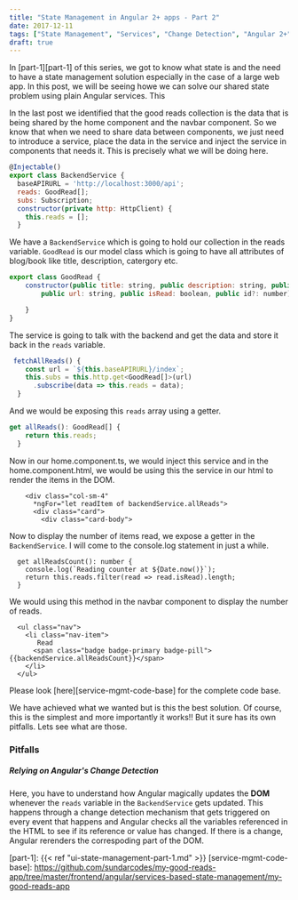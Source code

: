 ```yaml
---
title: "State Management in Angular 2+ apps - Part 2"
date: 2017-12-11
tags: ["State Management", "Services", "Change Detection", "Angular 2+"]
draft: true
---
```


In [part-1][part-1] of this series, we got to know what state is and the need to have a state management solution especially in the case of a large web app. In this post, we will be seeing howe we can solve our shared state problem using plain Angular services. This

In the last post we identified that the good reads collection is the data that is being shared by the home component and the navbar component. So we know that when we need to share data between components, we just need to introduce a service, place the data in the service and inject the service in components that needs it. This is precisely what we will be doing here.

```javascript
@Injectable()
export class BackendService {
  baseAPIRURL = 'http://localhost:3000/api';
  reads: GoodRead[];
  subs: Subscription;
  constructor(private http: HttpClient) {
    this.reads = [];
  }
```

We have a `BackendService` which is going to hold our collection in the reads variable. `GoodRead` is our model class which is going to have all attributes of blog/book like title, description, catergory etc.

```javascript
export class GoodRead {
    constructor(public title: string, public description: string, public category: string,
        public url: string, public isRead: boolean, public id?: number) {

    }
}
```

The service is going to talk with the backend and get the data and store it back in the `reads` variable.

```javascript
 fetchAllReads() {
    const url = `${this.baseAPIRURL}/index`;
    this.subs = this.http.get<GoodRead[]>(url)
      .subscribe(data => this.reads = data);
  }
```

And we would be exposing this `reads` array using a getter.

```javascript
get allReads(): GoodRead[] {
    return this.reads;
  }
```

Now in our home.component.ts, we would inject this service and in the home.component.html, we would be using this the service in our html to render the items in the DOM.
```
    <div class="col-sm-4"
      *ngFor="let readItem of backendService.allReads">
      <div class="card">
        <div class="card-body">
```

Now to display the number of items read, we expose a getter in the `BackendService`. I will come to the console.log statement in just a while.

```
  get allReadsCount(): number {
    console.log(`Reading counter at ${Date.now()}`);
    return this.reads.filter(read => read.isRead).length;
  }
```

We would using this method in the navbar component to display the number of reads.
```
  <ul class="nav">
    <li class="nav-item">
       Read
      <span class="badge badge-primary badge-pill">{{backendService.allReadsCount}}</span>
    </li>
  </ul>
```

Please look [here][service-mgmt-code-base] for the complete code base.

We have achieved what we wanted but is this the best solution. Of course, this is the simplest and more importantly it works!! But it sure has its own pitfalls. Lets see what are those.

### Pitfalls

##### Relying on Angular's Change Detection
Here, you have to understand how Angular magically updates the __DOM__ whenever the `reads` variable in the `BackendService` gets updated. This happens through a change detection mechanism that gets triggered on every event that happens and Angular checks all the variables referenced in the HTML to see if its reference or value has changed. If there is a change, Angular rerenders the correspoding part of the DOM.


    

[part-1]: {{< ref "ui-state-management-part-1.md" >}}
[service-mgmt-code-base]: https://github.com/sundarcodes/my-good-reads-app/tree/master/frontend/angular/services-based-state-management/my-good-reads-app
